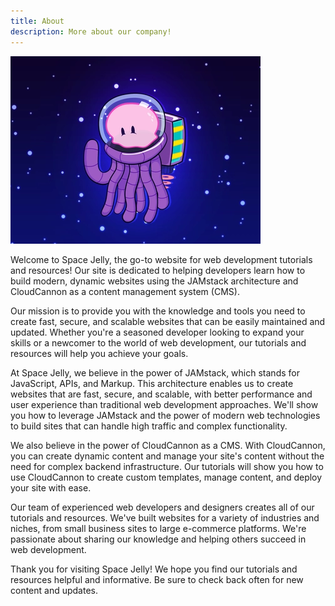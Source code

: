 ```yaml
---
title: About
description: More about our company!
---
```

<img src="/public/space-jelly-fish.webp" alt="Jellyfish in space" title="Jellyfish in space" width="400" height="300" />

Welcome to Space Jelly, the go-to website for web development tutorials and resources! Our site is dedicated to helping developers learn how to build modern, dynamic websites using the JAMstack architecture and CloudCannon as a content management system (CMS).

Our mission is to provide you with the knowledge and tools you need to create fast, secure, and scalable websites that can be easily maintained and updated. Whether you're a seasoned developer looking to expand your skills or a newcomer to the world of web development, our tutorials and resources will help you achieve your goals.

At Space Jelly, we believe in the power of JAMstack, which stands for JavaScript, APIs, and Markup. This architecture enables us to create websites that are fast, secure, and scalable, with better performance and user experience than traditional web development approaches. We'll show you how to leverage JAMstack and the power of modern web technologies to build sites that can handle high traffic and complex functionality.

We also believe in the power of CloudCannon as a CMS. With CloudCannon, you can create dynamic content and manage your site's content without the need for complex backend infrastructure. Our tutorials will show you how to use CloudCannon to create custom templates, manage content, and deploy your site with ease.

Our team of experienced web developers and designers creates all of our tutorials and resources. We've built websites for a variety of industries and niches, from small business sites to large e-commerce platforms. We're passionate about sharing our knowledge and helping others succeed in web development.

Thank you for visiting Space Jelly! We hope you find our tutorials and resources helpful and informative. Be sure to check back often for new content and updates.